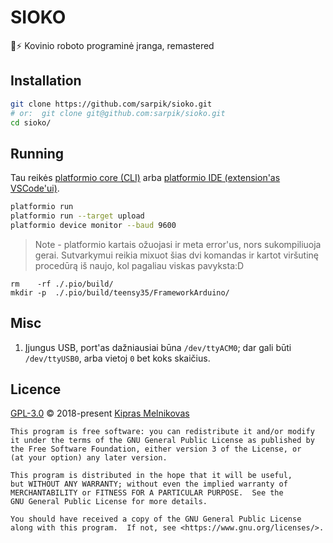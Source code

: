 # SIOKO

🤖⚡ Kovinio roboto programinė įranga, remastered

## Installation

```sh
git clone https://github.com/sarpik/sioko.git
# or:  git clone git@github.com:sarpik/sioko.git
cd sioko/
```

## Running

Tau reikės [platformio core (CLI)](https://docs.platformio.org/en/latest/installation.html) arba [platformio IDE (extension'as VSCode'ui)](https://platformio.org/platformio-ide).

```sh
platformio run
platformio run --target upload
platformio device monitor --baud 9600
```

> Note - platformio kartais ožuojasi ir meta error'us,
> nors sukompiliuoja gerai.
> Sutvarkymui reikia mixuot šias dvi komandas ir kartot viršutinę procedūrą
> iš naujo, kol pagaliau viskas pavyksta:D

```
rm    -rf ./.pio/build/
mkdir -p  ./.pio/build/teensy35/FrameworkArduino/
```

## Misc

1. Įjungus USB, port'as dažniausiai būna `/dev/ttyACM0`; dar gali būti `/dev/ttyUSB0`, arba vietoj `0` bet koks skaičius.

## Licence

[GPL-3.0](./LICENSE) © 2018-present [Kipras Melnikovas](https://github.com/sarpik)

    This program is free software: you can redistribute it and/or modify
    it under the terms of the GNU General Public License as published by
    the Free Software Foundation, either version 3 of the License, or
    (at your option) any later version.

    This program is distributed in the hope that it will be useful,
    but WITHOUT ANY WARRANTY; without even the implied warranty of
    MERCHANTABILITY or FITNESS FOR A PARTICULAR PURPOSE.  See the
    GNU General Public License for more details.

    You should have received a copy of the GNU General Public License
    along with this program.  If not, see <https://www.gnu.org/licenses/>.
